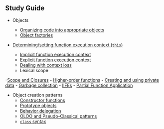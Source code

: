 ## Study Guide
-   Objects
    -   [Organizing code into appropriate objects](object_orientation.md)
    -   [Object factories](function_as_object_factories.md)
  
- [Determining/setting function execution context (`this`)](setting_`this`_explicitly.md)
    -   [Implicit function execution context](function_execution_context.md)
    -   [Explicit function execution context](setting_`this`_explicitly.md)
    -   [Dealing with context loss](losing_track_of_`this`.md)
    -   Lexical scope
  
-[Scope and Closures](scopes_and_closures.md)
    -   [Higher-order functions](scopes_and_closures.md#higher-order-functions)
    -   [Creating and using private data](scopes_and_closures.md#iife)
    -   [Garbage collection](garbage_collection.md)
    -   [IIFEs](scopes_and_closures.md#iife)
    -   [Partial Function Application](https://github.com/aham-oudeis/Training/blob/main/launch_school/JS210-Fundamentals-of-Javascript/Notes/partial_function.md)

-   Object creation patterns
    -   [Constructor functions](object_creation.md)
    -   [Prototype objects](prototypal_behavior_sharing.md)
    -   [Behavior delegation](prototypal_behavior_sharing.md)
    -   [OLOO and Pseudo-Classical patterns](OLOO.md)
    -   [`class` syntax](class_syntax.md)
